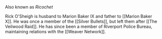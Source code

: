 Also known as *Ricochet*

Rick O'Sheigh is husband to Marion Baker IX and father to [[Marion Baker X]]. He was once a member of the [[Silver Bullets]], but left them after [[The Veilwood Raid]]. He has since been a member of Riverport Police Bureau, maintaining relations with the [[Weaver Network]].

